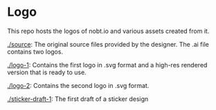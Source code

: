 # Logo

This repo hosts the logos of nobt.io and various assets created from it.

[./source](./source): The original source files provided by the designer. The .ai file contains two logos.

[./logo-1](./logo-1): Contains the first logo in .svg format and a high-res rendered version that is ready to use.

[./logo-2](./logo-2): Contains the second logo in .svg format.

[./sticker-draft-1](./sticker-draft-1): The first draft of a sticker design
